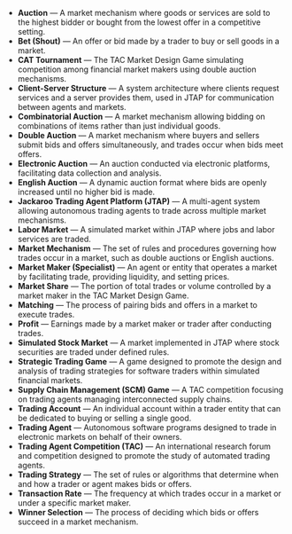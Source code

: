 - **Auction** — A market mechanism where goods or services are sold to the highest bidder or bought from the lowest offer in a competitive setting.  
- **Bet (Shout)** — An offer or bid made by a trader to buy or sell goods in a market.  
- **CAT Tournament** — The TAC Market Design Game simulating competition among financial market makers using double auction mechanisms.  
- **Client-Server Structure** — A system architecture where clients request services and a server provides them, used in JTAP for communication between agents and markets.  
- **Combinatorial Auction** — A market mechanism allowing bidding on combinations of items rather than just individual goods.  
- **Double Auction** — A market mechanism where buyers and sellers submit bids and offers simultaneously, and trades occur when bids meet offers.  
- **Electronic Auction** — An auction conducted via electronic platforms, facilitating data collection and analysis.  
- **English Auction** — A dynamic auction format where bids are openly increased until no higher bid is made.  
- **Jackaroo Trading Agent Platform (JTAP)** — A multi-agent system allowing autonomous trading agents to trade across multiple market mechanisms.  
- **Labor Market** — A simulated market within JTAP where jobs and labor services are traded.  
- **Market Mechanism** — The set of rules and procedures governing how trades occur in a market, such as double auctions or English auctions.  
- **Market Maker (Specialist)** — An agent or entity that operates a market by facilitating trade, providing liquidity, and setting prices.  
- **Market Share** — The portion of total trades or volume controlled by a market maker in the TAC Market Design Game.  
- **Matching** — The process of pairing bids and offers in a market to execute trades.  
- **Profit** — Earnings made by a market maker or trader after conducting trades.  
- **Simulated Stock Market** — A market implemented in JTAP where stock securities are traded under defined rules.  
- **Strategic Trading Game** — A game designed to promote the design and analysis of trading strategies for software traders within simulated financial markets.  
- **Supply Chain Management (SCM) Game** — A TAC competition focusing on trading agents managing interconnected supply chains.  
- **Trading Account** — An individual account within a trader entity that can be dedicated to buying or selling a single good.  
- **Trading Agent** — Autonomous software programs designed to trade in electronic markets on behalf of their owners.  
- **Trading Agent Competition (TAC)** — An international research forum and competition designed to promote the study of automated trading agents.  
- **Trading Strategy** — The set of rules or algorithms that determine when and how a trader or agent makes bids or offers.  
- **Transaction Rate** — The frequency at which trades occur in a market or under a specific market maker.  
- **Winner Selection** — The process of deciding which bids or offers succeed in a market mechanism.
